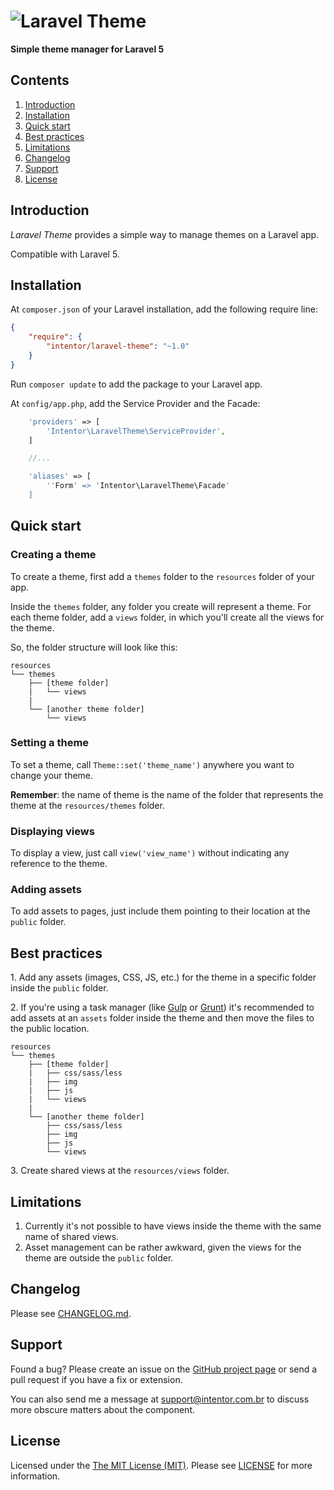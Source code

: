 # ![Laravel Theme](https://cloud.githubusercontent.com/assets/5340818/6719072/0df533b0-cd97-11e4-9951-59796621efae.png)

**Simple theme manager for Laravel 5**

## Contents

1. <a href="#introduction">Introduction</a>
2. <a href="#installation">Installation</a>
3. <a href="#quick-start">Quick start</a>
4. <a href="#best-practices">Best practices</a>
5. <a href="#limitations">Limitations</a>
6. <a href="#changelog">Changelog</a>
7. <a href="#support">Support</a>
8. <a href="#license">License</a>

## <a id="introduction"></a>Introduction

*Laravel Theme* provides a simple way to manage themes on a Laravel app.

Compatible with Laravel 5.

## <a id="installation"></a>Installation

At `composer.json` of your Laravel installation, add the following require line:

``` json
{
    "require": {
        "intentor/laravel-theme": "~1.0"
    }
}
```

Run `composer update` to add the package to your Laravel app.

At `config/app.php`, add the Service Provider and the Facade:

```php
    'providers' => [
		'Intentor\LaravelTheme\ServiceProvider',
    ]

	//...

    'aliases' => [
        ''Form' => 'Intentor\LaravelTheme\Facade'
    ]
```

## <a id="quick-start"></a>Quick start

### Creating a theme

To create a theme, first add a `themes` folder to the `resources` folder of your app.

Inside the `themes` folder, any folder you create will represent a theme. For each theme folder, add a `views` folder, in which you'll create all the views for the theme.

So, the folder structure will look like this:

```
resources
└── themes
    ├── [theme folder]
    |   └── views
    |
    └── [another theme folder]
        └── views
```

### Setting a theme

To set a theme, call `Theme::set('theme_name')` anywhere you want to change your theme.

**Remember**: the name of theme is the name of the folder that represents the theme at the `resources/themes` folder.

### Displaying views

To display a view, just call `view('view_name')` without indicating any reference to the theme.

### Adding assets

To add assets to pages, just include them pointing to their location at the `public` folder.

## <a id="best-practices"></a>Best practices

1\. Add any assets (images, CSS, JS, etc.) for the theme in a specific folder inside the `public` folder.

2\. If you're using a task manager (like [Gulp](http://gulpjs.com/) or [Grunt](http://gruntjs.com/)) it's recommended to add assets at an `assets` folder inside the theme and then move the files to the public location. 

```
resources
└── themes
    ├── [theme folder]
    |   ├── css/sass/less
    |   ├── img
    |   ├── js
    |   └── views
    |
    └── [another theme folder]
        ├── css/sass/less
        ├── img
        ├── js
        └── views
```

3\. Create shared views at the `resources/views` folder.

## <a id="limitations"></a>Limitations

1. Currently it's not possible to have views inside the theme with the same name of shared views.
2. Asset management can be rather awkward, given the views for the theme are outside the `public` folder.

## <a id="changelog"></a>Changelog

Please see [CHANGELOG.md](CHANGELOG.md).

## <a id="support"></a>Support

Found a bug? Please create an issue on the [GitHub project page](https://github.com/intentor/laravel-theme/issues) or send a pull request if you have a fix or extension.

You can also send me a message at support@intentor.com.br to discuss more obscure matters about the component.

## <a id="license"></a>License

Licensed under the [The MIT License (MIT)](http://opensource.org/licenses/MIT). Please see [LICENSE](LICENSE) for more information.